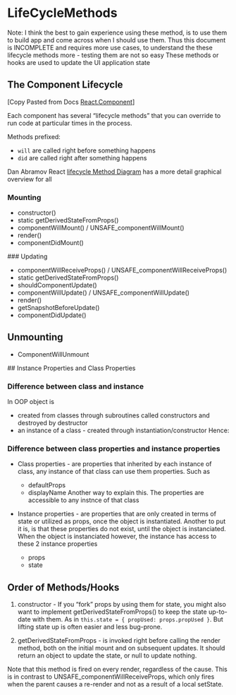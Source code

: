 # LifeCycleMethods
Note: I think the best to gain experience using these method, is to use them to build app and come across when I should use them.
Thus this document is INCOMPLETE and requires more use cases, to understand the these lifecycle methods more - testing them are not so easy
These methods or hooks are used to update the UI application state

## The Component Lifecycle

[Copy Pasted from Docs [React.Component](https://reactjs.org/docs/react-component.html)]

Each component has several “lifecycle methods” that you can override to run code at particular times in the process.

Methods prefixed:
-  `will` are called right before something happens
-  `did` are called right after something happens

Dan Abramov React [lifecycle Method Diagram](https://twitter.com/dan_abramov/status/981712092611989509) has a more detail graphical overview for all 

### Mounting
- constructor()
- static getDerivedStateFromProps()
- componentWillMount() / UNSAFE_componentWillMount()
- render()
- componentDidMount()

### Updating
- componentWillReceiveProps() / UNSAFE_componentWillReceiveProps()
- static getDerivedStateFromProps()
- shouldComponentUpdate()
- componentWillUpdate() / UNSAFE_componentWillUpdate()
- render()
- getSnapshotBeforeUpdate()
- componentDidUpdate()

## Unmounting
- ComponentWillUnmount

## Instance Properties and Class Properties
### Difference between class and instance
In OOP object is
  - created from classes through subroutines called constructors and destroyed by destructor
  - an instance of a class - created through instantiation/constructor
Hence:

### Difference between class properties and instance properties
- Class properties - are properties that inherited by each instance of class, any instance of that class can use them properties. Such as
  - defaultProps
  - displayName
  Another way to explain this. The properties are accessible to any instnce of that class

- Instance properties - are properties that are only created in terms of state or utilized as props, once the object is instantiated.
  Another to put it is, is that these properties do not exist, until the object is instanciated. 
  When the object is instanciated however, the instance has access to these 2 instance properties
  - props
  - state


## Order of Methods/Hooks
1. constructor - If you “fork” props by using them for state, you might also want to implement getDerivedStateFromProps() to keep the state up-to-date with them. As in `this.state = { propUsed: props.propUsed }`. But lifting state up is often easier and less bug-prone.

2. getDerivedStateFromProps - is invoked right before calling the render method, both on the initial mount and on subsequent updates. It should return an object to update the state, or null to update nothing.

Note that this method is fired on every render, regardless of the cause. This is in contrast to UNSAFE_componentWillReceiveProps, which only fires when the parent causes a re-render and not as a result of a local setState.